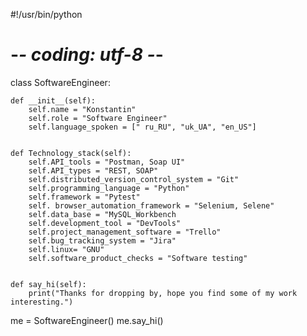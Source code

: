 #!/usr/bin/python
# -*- coding: utf-8 -*-


class SoftwareEngineer:

    def __init__(self):
        self.name = "Konstantin"
        self.role = "Software Engineer"
        self.language_spoken = [" ru_RU", "uk_UA", "en_US"]


    def Technology_stack(self):
        self.API_tools = "Postman, Soap UI"
        self.API_types = "REST, SOAP"
        self.distributed_version_control_system = "Git"
        self.programming_language = "Python"
        self.framework = "Pytest"
        self. browser_automation_framework = "Selenium, Selene"
        self.data_base = "MySQL_Workbench
        self.development_tool = "DevTools"
        self.project_management_software = "Trello"
        self.bug_tracking_system = "Jira"
        self.linux= "GNU"
        self.software_product_checks = "Software testing"

        
    def say_hi(self):
        print("Thanks for dropping by, hope you find some of my work interesting.")
        
me = SoftwareEngineer()
me.say_hi()



